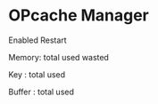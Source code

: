 # OPcache Manager

Enabled
Restart

Memory:
total
used
wasted

Key :
total
used

Buffer :
total
used